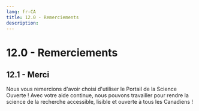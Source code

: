 ```yaml
---
lang: fr-CA
title: 12.0 - Remerciements
description:
---
```

# 12.0 - Remerciements

## 12.1 - Merci
Nous vous remercions d'avoir choisi d'utiliser le Portail de la Science Ouverte ! Avec votre aide continue, nous pouvons travailler pour rendre la science de la recherche accessible, lisible et ouverte à tous les Canadiens !
